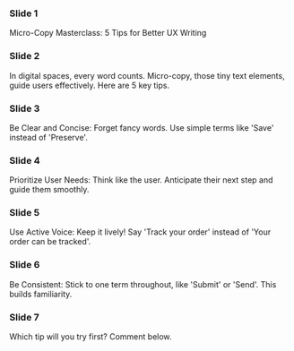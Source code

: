 ### Slide 1

Micro-Copy Masterclass: 5 Tips for Better UX Writing

### Slide 2

In digital spaces, every word counts. Micro-copy, those tiny text elements, guide users effectively. Here are 5 key tips.

### Slide 3

Be Clear and Concise: Forget fancy words. Use simple terms like 'Save' instead of 'Preserve'.

### Slide 4

Prioritize User Needs: Think like the user. Anticipate their next step and guide them smoothly.

### Slide 5

Use Active Voice: Keep it lively! Say 'Track your order' instead of 'Your order can be tracked'.

### Slide 6

Be Consistent: Stick to one term throughout, like 'Submit' or 'Send'. This builds familiarity.

### Slide 7

Which tip will you try first? Comment below.
